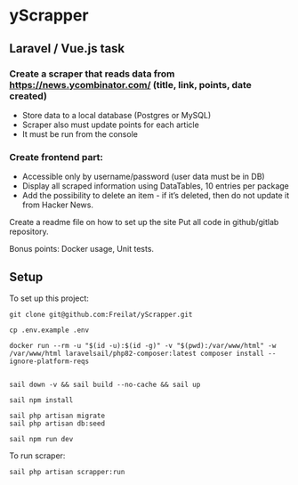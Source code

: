 # yScrapper

## Laravel / Vue.js task

### Create a scraper that reads data from https://news.ycombinator.com/ (title, link, points, date created)
* Store data to a local database (Postgres or MySQL)
* Scraper also must update points for each article
* It must be run from the console
 
### Create frontend part:
* Accessible only by username/password (user data must be in DB)
* Display all scraped information using DataTables, 10 entries per package
* Add the possibility to delete an item - if it’s deleted, then do not update it from Hacker News.
 
Create a readme file on how to set up the site
Put all code in github/gitlab repository.
 
Bonus points: Docker usage, Unit tests.


## Setup


To set up this project:
```
git clone git@github.com:Freilat/yScrapper.git

cp .env.example .env

docker run --rm -u "$(id -u):$(id -g)" -v "$(pwd):/var/www/html" -w /var/www/html laravelsail/php82-composer:latest composer install --ignore-platform-reqs


sail down -v && sail build --no-cache && sail up

sail npm install

sail php artisan migrate
sail php artisan db:seed

sail npm run dev
```



To run scraper:
```
sail php artisan scrapper:run
```


